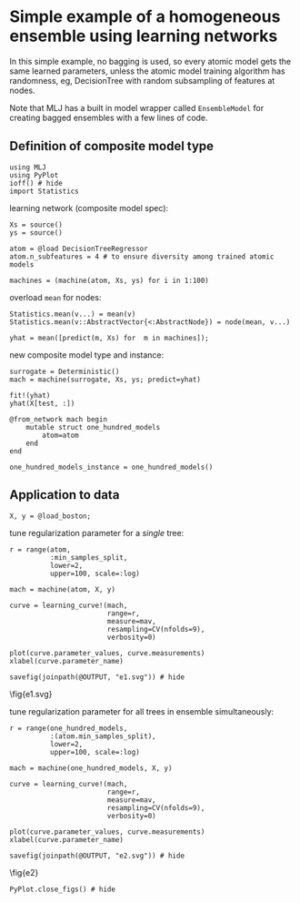 <!--This file was generated, do not modify it.-->
# Simple example of a homogeneous ensemble using learning networks

In this simple example, no bagging is used, so every atomic model
gets the same learned parameters, unless the atomic model training
algorithm has randomness, eg, DecisionTree with random subsampling
of features at nodes.

Note that MLJ has a built in model wrapper called `EnsembleModel`
for creating bagged ensembles with a few lines of code.

## Definition of composite model type

```julia:ex1
using MLJ
using PyPlot
ioff() # hide
import Statistics
```

learning network (composite model spec):

```julia:ex2
Xs = source()
ys = source()

atom = @load DecisionTreeRegressor
atom.n_subfeatures = 4 # to ensure diversity among trained atomic models

machines = (machine(atom, Xs, ys) for i in 1:100)
```

overload `mean` for nodes:

```julia:ex3
Statistics.mean(v...) = mean(v)
Statistics.mean(v::AbstractVector{<:AbstractNode}) = node(mean, v...)

yhat = mean([predict(m, Xs) for  m in machines]);
```

new composite model type and instance:

```julia:ex4
surrogate = Deterministic()
mach = machine(surrogate, Xs, ys; predict=yhat)

fit!(yhat)
yhat(X[test, :])

@from_network mach begin
    mutable struct one_hundred_models
        atom=atom
    end
end

one_hundred_models_instance = one_hundred_models()
```

## Application to data

```julia:ex5
X, y = @load_boston;
```

tune regularization parameter for a *single* tree:

```julia:ex6
r = range(atom,
          :min_samples_split,
          lower=2,
          upper=100, scale=:log)

mach = machine(atom, X, y)

curve = learning_curve!(mach,
                        range=r,
                        measure=mav,
                        resampling=CV(nfolds=9),
                        verbosity=0)

plot(curve.parameter_values, curve.measurements)
xlabel(curve.parameter_name)

savefig(joinpath(@OUTPUT, "e1.svg")) # hide
```

\fig{e1.svg}

tune regularization parameter for all trees in ensemble simultaneously:

```julia:ex7
r = range(one_hundred_models,
          :(atom.min_samples_split),
          lower=2,
          upper=100, scale=:log)

mach = machine(one_hundred_models, X, y)

curve = learning_curve!(mach,
                        range=r,
                        measure=mav,
                        resampling=CV(nfolds=9),
                        verbosity=0)

plot(curve.parameter_values, curve.measurements)
xlabel(curve.parameter_name)

savefig(joinpath(@OUTPUT, "e2.svg")) # hide
```

\fig{e2}

```julia:ex8
PyPlot.close_figs() # hide
```

